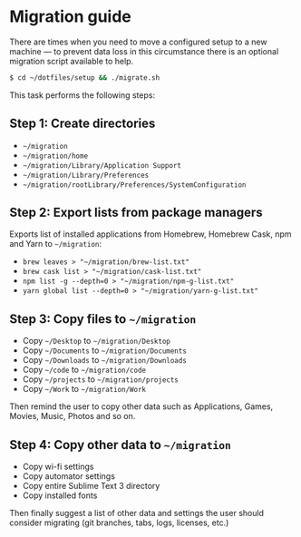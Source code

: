 # Migration guide

There are times when you need to move a configured setup to a new machine — to prevent data loss in this circumstance there is an optional migration script available to help.

```bash
$ cd ~/dotfiles/setup && ./migrate.sh
```

This task performs the following steps:

## Step 1: Create directories

- `~/migration`
- `~/migration/home`
- `~/migration/Library/Application Support`
- `~/migration/Library/Preferences`
- `~/migration/rootLibrary/Preferences/SystemConfiguration`

## Step 2: Export lists from package managers

Exports list of installed applications from Homebrew, Homebrew Cask, npm and Yarn to `~/migration`:

- `brew leaves > "~/migration/brew-list.txt"`
- `brew cask list > "~/migration/cask-list.txt"`
- `npm list -g --depth=0 > "~/migration/npm-g-list.txt"`
- `yarn global list --depth=0 > "~/migration/yarn-g-list.txt"`

## Step 3: Copy files to `~/migration`

- Copy `~/Desktop` to `~/migration/Desktop`
- Copy `~/Documents` to `~/migration/Documents`
- Copy `~/Downloads` to `~/migration/Downloads`
- Copy `~/code` to `~/migration/code`
- Copy `~/projects` to `~/migration/projects`
- Copy `~/Work` to `~/migration/Work`

Then remind the user to copy other data such as Applications, Games, Movies, Music, Photos and so on.

## Step 4: Copy other data to `~/migration`

- Copy wi-fi settings
- Copy automator settings
- Copy entire Sublime Text 3 directory
- Copy installed fonts

Then finally suggest a list of other data and settings the user should consider migrating (git branches, tabs, logs, licenses, etc.)